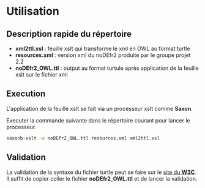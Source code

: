 # Utilisation

## Description rapide du répertoire

- **xml2ttl.xsl** : feuille xslt qui transforme le xml en OWL au format turtle
- **resources.xml** : version xml du noDEfr2 produite par le groupe projet 2.2
- **noDEfr2_OWL.ttl** : output au format turtule après application de la feuille xslt sur le fichier xml

## Execution

L'application de la feuille xslt se fait via un processeur xslt comme **Saxon**.

Executer la commande suivante dans le répertoire courant pour lancer le processeur.

```bash
saxonb-xslt -o noDEfr2_OWL.ttl resources.xml xml2ttl.xsl
```

## Validation

La validation de la syntaxe du fichier turtle peut se faire sur le [site du **W3C**](https://www.w3.org/2015/03/ShExValidata/). Il suffit de copier coller le fichier **noDEfr2_OWL.ttl** et de lancer la validation.
